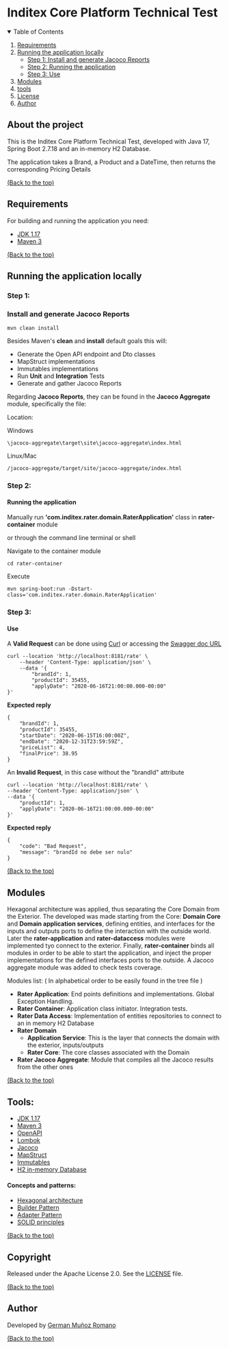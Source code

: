# Inditex Core Platform Technical Test 

<!-- TABLE OF CONTENTS -->
<details open="open">
  <summary>Table of Contents</summary>
  <ol>
    <li> <a href="#requirements">Requirements</a> </li>
    <li>
          <a href="#running-the-application-locally">Running the application locally</a>
          <ul>
            <li><a href="#step-1">Step 1: Install and generate Jacoco Reports</a></li>
            <li><a href="#step-2">Step 2: Running the application</a></li>
            <li><a href="#step-3">Step 3: Use</a></li>
          </ul>
        </li>
    <li><a href="#modules">Modules</a></li>
    <li><a href="#tools">tools</a></li>
    <li><a href="#license">License</a></li>
    <li><a href="#author">Author</a></li>
  </ol>
</details>

## About the project

This is the Inditex Core Platform Technical Test, developed with Java 17, Spring Boot 2.7.18 and an in-memory H2 Database.

The application takes a Brand, a Product and a DateTime, then returns the corresponding Pricing Details

[(Back to the top)](#inditex-core-platform-technical-test)

## Requirements

For building and running the application you need:

- [JDK 1.17](https://www.oracle.com/java/technologies/javase/jdk17-archive-downloads.html)
- [Maven 3](https://maven.apache.org)

[(Back to the top)](#inditex-core-platform-technical-test)

## Running the application locally

### Step 1: 

### Install and generate Jacoco Reports

```shell    
mvn clean install
```

Besides Maven's **clean** and **install** default goals this will:
* Generate the Open API endpoint and Dto classes
* MapStruct implementations
* Immutables implementations
* Run **Unit** and **Integration** Tests
* Generate and gather Jacoco Reports

Regarding **Jacoco Reports**, they can be found in the **Jacoco Aggregate** module, specifically the file:

Location:

Windows

    \jacoco-aggregate\target\site\jacoco-aggregate\index.html

Linux/Mac

    /jacoco-aggregate/target/site/jacoco-aggregate/index.html

### Step 2:
#### Running the application
  Manually run **'com.inditex.rater.domain.RaterApplication'** class in **rater-container** module

  or through the command line terminal or shell

Navigate to the container module 
```shell
cd rater-container
```

Execute

```shell
mvn spring-boot:run -Dstart-class='com.inditex.rater.domain.RaterApplication'
```

### Step 3:

#### Use
  
A **Valid Request** can be done using [Curl](https://curl.se/) or accessing the [Swagger doc URL](HTTP://LOCALHOST:8181/swagger)

    curl --location 'http://localhost:8181/rate' \
        --header 'Content-Type: application/json' \
        --data '{
            "brandId": 1,
            "productId": 35455,
            "applyDate": "2020-06-16T21:00:00.000-00:00"
    }'

**Expected reply**

    {
        "brandId": 1,
        "productId": 35455,
        "startDate": "2020-06-15T16:00:00Z",
        "endDate": "2020-12-31T23:59:59Z",
        "priceList": 4,
        "finalPrice": 38.95
    }


An **Invalid Request**, in this case without the "brandId" attribute

    curl --location 'http://localhost:8181/rate' \
    --header 'Content-Type: application/json' \
    --data '{
        "productId": 1,
        "applyDate": "2020-06-16T21:00:00.000-00:00"
    }'

**Expected reply**

    {
        "code": "Bad Request",
        "message": "brandId no debe ser nulo"
    }

[(Back to the top)](#inditex-core-platform-technical-test)

## Modules

Hexagonal architecture was applied, thus separating the Core Domain from the Exterior.
The developed was made starting from the Core: **Domain Core** and **Domain application services**, defining entities,
and interfaces for the inputs and outputs ports to define the interaction with the outside world. Later the **rater-application** and **rater-dataccess** 
modules were implemented tyo connect to the exterior. Finally, **rater-container** binds all modules in order to be able to 
start the application, and inject the proper implementations for the defined interfaces ports to the outside.
A Jacoco aggregate module was added to check tests coverage.

Modules list: ( In alphabetical order to be easily found in the tree file )     

* **Rater Application**: End points definitions and implementations. Global Exception Handling.
* **Rater Container**: Application class initiator. Integration tests.
* **Rater Data Access**: Implementation of entities repositories to connect to an in memory H2 Database
* **Rater Domain**
  * **Application Service**:  This is the layer that connects the domain with the exterior, inputs/outputs  
  * **Rater Core**: The core classes associated with the Domain
* **Rater Jacoco Aggregate**: Module that compiles all the Jacoco results from the other ones

[(Back to the top)](#inditex-core-platform-technical-test)

## Tools:
* [JDK 1.17](https://www.oracle.com/java/technologies/javase/jdk17-archive-downloads.html)
* [Maven 3](https://maven.apache.org)
* [OpenAPI](https://swagger.io/specification/)
* [Lombok](https://projectlombok.org/)
* [Jacoco](https://www.jacoco.org/)
* [MapStruct](https://mapstruct.org/)
* [Immutables](https://immutables.github.io/)
* [H2 in-memory Database](https://www.h2database.com/html/main.html)

#### Concepts and patterns:
* [Hexagonal architecture](https://en.wikipedia.org/wiki/Hexagonal_architecture_(software))
* [Builder Pattern](https://refactoring.guru/design-patterns/builder)
* [Adapter Pattern](https://refactoring.guru/design-patterns/adapter)
* [SOLID principles](https://en.wikipedia.org/wiki/SOLID)

[(Back to the top)](#inditex-core-platform-technical-test)

## Copyright

Released under the Apache License 2.0. See the [LICENSE](https://github.com/germanmr/rater/master/LICENSE) file.

[(Back to the top)](#inditex-core-platform-technical-test)

## Author

Developed by [German Muñoz Romano](https://github.com/germanmr)

[(Back to the top)](#inditex-core-platform-technical-test)